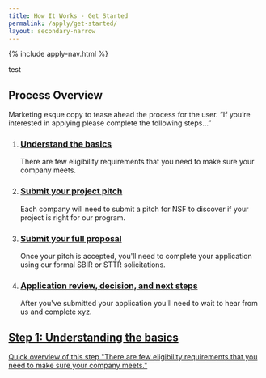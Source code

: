 ```yaml
---
title: How It Works - Get Started
permalink: /apply/get-started/
layout: secondary-narrow
---
```

{% include apply-nav.html %}
<div class="apply-timeline apply-timeline--expanded-1">test</div>
 <section class="usa-section full-bleed-bg" markdown="0">
          <h2>Process Overview</h2>
          <p class="text-medium">Marketing esque copy to tease ahead the process for the user. “If you’re interested in applying please complete the following steps…”</p>
          <ol class="apply-list">
            <li>
              <h3>
                <a href="/patterns/04-pages-08-apply-00-apply-1/04-pages-08-apply-00-apply-1.rendered.html">
                  Understand the basics
                </a>
              </h3>
              <p>There are few eligibility requirements that you need to make sure your company meets.</p>
            </li>
            <li>
              <h3>
                <a href="/patterns/04-pages-08-apply-00-apply-2/04-pages-08-apply-00-apply-2.rendered.html">
                  Submit your project pitch
                </a>
              </h3>
              <p>Each company will need to submit a pitch for NSF to discover if your project is right for our program.</p>
            </li>
            <li>
              <h3>
                <a href="/patterns/04-pages-08-apply-00-apply-3/04-pages-08-apply-00-apply-3.rendered.html">
                  Submit your full proposal
                </a>
              </h3>
              <p>Once your pitch is accepted, you'll need to complete your application using our formal SBIR or STTR solicitations.</p>
            </li>
            <li>
              <h3>
                <a href="/patterns/04-pages-08-apply-00-apply-4/04-pages-08-apply-00-apply-4.rendered.html">
                  Application review, decision, and next steps
                </a>
              </h3>
              <p>After you've submitted your application you'll need to wait to hear from us and complete xyz.</p>
            </li>
          </ol>
          <div class="step-banner">
            <a class="step-banner__content" href="/patterns/04-pages-08-apply-00-apply-1/04-pages-08-apply-00-apply-1.rendered.html">
              <h2>Step 1: Understanding the basics</h2>
              <p>Quick overview of this step "There are few eligibility requirements that you need to make sure your company meets."</p>
            </a>
          </div>
        </section>
</div>
</div>
